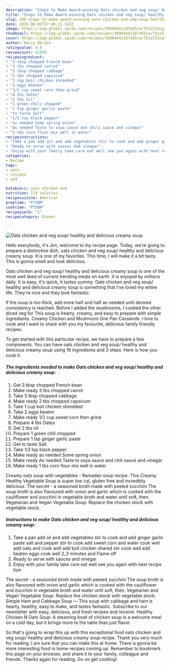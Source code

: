 ```yaml
---
description: "Steps to Make Award-winning Oats chicken and veg soup/ healthy and delicious creamy soup"
title: "Steps to Make Award-winning Oats chicken and veg soup/ healthy and delicious creamy soup"
slug: 299-steps-to-make-award-winning-oats-chicken-and-veg-soup-healthy-and-delicious-creamy-soup
date: 2020-06-03T17:40:21.342Z
image: https://img-global.cpcdn.com/recipes/36984441107a93ca/751x532cq70/oats-chicken-and-veg-soup-healthy-and-delicious-creamy-soup-recipe-main-photo.jpg
thumbnail: https://img-global.cpcdn.com/recipes/36984441107a93ca/751x532cq70/oats-chicken-and-veg-soup-healthy-and-delicious-creamy-soup-recipe-main-photo.jpg
cover: https://img-global.cpcdn.com/recipes/36984441107a93ca/751x532cq70/oats-chicken-and-veg-soup-healthy-and-delicious-creamy-soup-recipe-main-photo.jpg
author: Harry Obrien
ratingvalue: 4.9
reviewcount: 41550
recipeingredient:
- "3 tbsp chopped French bean"
- "3 tbs chopped carrot"
- "5 tbsp chopped cabbage"
- "2 tbs chopped capsicum"
- "1 cup boil chicken shredded"
- "2 eggs beaten"
- "1/2 cup sweet corn then grind"
- "4 tbs Oates"
- "2 tbs oil"
- "1 green chili chopped"
- "1 tsp ginger garlic paste"
- "to taste Salt"
- "1/2 tsp black pepper"
- "as needed Some spring onion"
- "As needed Taste to soya sauce and chili sauce and vinegar"
- "1 tbs corn flour mix well in water"
recipeinstructions:
- "Take a pan add oil and add vegetables stir to cook and add ginger garlic paste salt and pepper stir to cook add sweet corn and water cook well add oats and cook well add boil chicken shared stir cook well add beaten eggs cook well 2_3 minutes and Flame off"
- "Ready to serve with sauces and vinegar"
- "Enjoy with your family take care eat well see you again with next recipe bye"
categories:
- Recipe
tags:
- oats
- chicken
- and

katakunci: oats chicken and 
nutrition: 174 calories
recipecuisine: American
preptime: "PT30M"
cooktime: "PT58M"
recipeyield: "1"
recipecategory: Dinner

---
```



![Oats chicken and veg soup/ healthy and delicious creamy soup](https://img-global.cpcdn.com/recipes/36984441107a93ca/751x532cq70/oats-chicken-and-veg-soup-healthy-and-delicious-creamy-soup-recipe-main-photo.jpg)

Hello everybody, it's Jim, welcome to my recipe page. Today, we're going to prepare a distinctive dish, oats chicken and veg soup/ healthy and delicious creamy soup. It is one of my favorites. This time, I will make it a bit tasty. This is gonna smell and look delicious.

Oats chicken and veg soup/ healthy and delicious creamy soup is one of the most well liked of current trending meals on earth. It is enjoyed by millions daily. It is easy, it's quick, it tastes yummy. Oats chicken and veg soup/ healthy and delicious creamy soup is something that I've loved my entire life. They're nice and they look fantastic.

If the soup is too thick, add more half and half as needed until desired consistency is reached. Before I added the mushrooms, I cooked the other diced veg for This soup is hearty, creamy, and easy to prepare with simple ingredients. Creamy Chicken and Mushroom One Pan Casserole. I love to cook and I want to share with you my favourite, delicious family friendly recipes.


To get started with this particular recipe, we have to prepare a few components. You can have oats chicken and veg soup/ healthy and delicious creamy soup using 16 ingredients and 3 steps. Here is how you cook it.

<!--inarticleads1-->

##### The ingredients needed to make Oats chicken and veg soup/ healthy and delicious creamy soup:

1. Get 3 tbsp chopped French bean
1. Make ready 3 tbs chopped carrot
1. Take 5 tbsp chopped cabbage
1. Make ready 2 tbs chopped capsicum
1. Take 1 cup boil chicken shredded
1. Take 2 eggs beaten
1. Make ready 1/2 cup sweet corn then grind
1. Prepare 4 tbs Oates
1. Get 2 tbs oil
1. Prepare 1 green chili chopped
1. Prepare 1 tsp ginger garlic paste
1. Get to taste Salt
1. Take 1/2 tsp black pepper
1. Make ready as needed Some spring onion
1. Make ready As needed Taste to soya sauce and chili sauce and vinegar
1. Make ready 1 tbs corn flour mix well in water


Creamy oats soup with vegetables - Ramadan soup recipe. This Creamy Healthy Vegetable Soup is super low cal, gluten free and incredibly delicious. The secret - a seasoned broth made with peeled zucchini The soup broth is also flavoured with onion and garlic which is cooked with the cauliflower and zucchini in vegetable broth and water until soft, then. Vegetarian and Vegan Vegetable Soup: Replace the chicken stock with vegetable stock. 

<!--inarticleads2-->

##### Instructions to make Oats chicken and veg soup/ healthy and delicious creamy soup:

1. Take a pan add oil and add vegetables stir to cook and add ginger garlic paste salt and pepper stir to cook add sweet corn and water cook well add oats and cook well add boil chicken shared stir cook well add beaten eggs cook well 2_3 minutes and Flame off
1. Ready to serve with sauces and vinegar
1. Enjoy with your family take care eat well see you again with next recipe bye


The secret - a seasoned broth made with peeled zucchini The soup broth is also flavoured with onion and garlic which is cooked with the cauliflower and zucchini in vegetable broth and water until soft, then. Vegetarian and Vegan Vegetable Soup: Replace the chicken stock with vegetable stock. Simple Ham and Cabbage Soup — This soup with cabbage and ham is hearty, healthy, easy to make, and tastes fantastic. Subscribe to our newsletter with easy, delicious, and fresh recipes and receive. Healthy Chicken N Oats Soup: A steaming bowl of chicken soup is a welcome meal on a cold day, but it brings more to the table than just flavor. 

So that's going to wrap this up with this exceptional food oats chicken and veg soup/ healthy and delicious creamy soup recipe. Thank you very much for reading. I am sure that you can make this at home. There is gonna be more interesting food in home recipes coming up. Remember to bookmark this page on your browser, and share it to your family, colleague and friends. Thanks again for reading. Go on get cooking!

